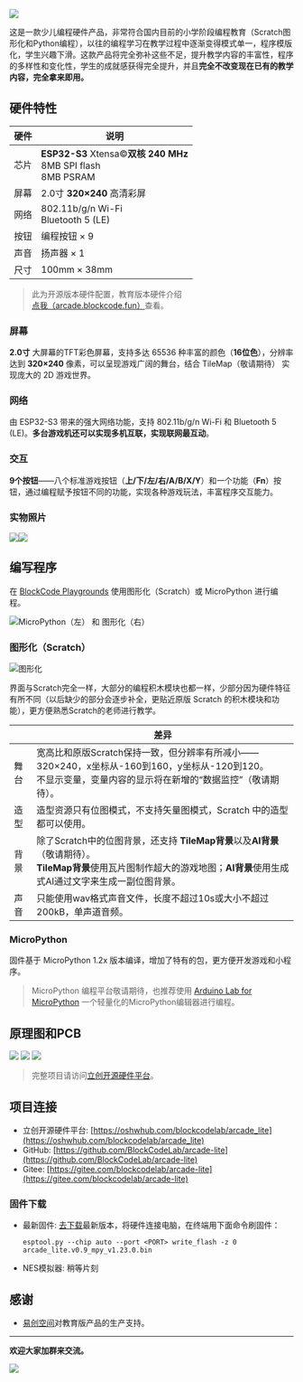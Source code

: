 ![](./images/title.png)

这是一款少儿编程硬件产品，非常符合国内目前的小学阶段编程教育（Scratch图形化和Python编程），以往的编程学习在教学过程中逐渐变得模式单一，程序模版化，学生兴趣下滑。这款产品将完全弥补这些不足，提升教学内容的丰富性，程序的多样性和变化性，学生的成就感获得完全提升，并且**完全不改变现在已有的教学内容，完全拿来即用。**

## 硬件特性

| 硬件  | 说明                                                                       |
| --- | ------------------------------------------------------------------------ |
| 芯片  | **ESP32-S3** Xtensa©**双核 240 MHz** <br /> 8MB SPI flash <br /> 8MB PSRAM |
| 屏幕  | 2.0寸 **320×240** 高清彩屏                                                    |
| 网络  | 802.11b/g/n Wi-Fi <br /> Bluetooth 5 (LE)                                |
| 按钮  | 编程按钮 × 9                                                                 |
| 声音  | 扬声器 × 1                                                                  |
| 尺寸  | 100mm × 38mm                                                             |

> 此为开源版本硬件配置，教育版本硬件介绍[点我（arcade.blockcode.fun）](https://arcade.blockcode.fun/)查看。

### 屏幕

**2.0寸** 大屏幕的TFT彩色屏幕，支持多达 65536 种丰富的颜色（**16位色**），分辨率达到 **320×240** 像素，可以呈现游戏广阔的舞台，结合 TileMap（敬请期待） 实现庞大的 2D 游戏世界。

### 网络

由 ESP32-S3 带来的强大网络功能，支持 802.11b/g/n Wi-Fi 和 Bluetooth 5 (LE)。**多台游戏机还可以实现多机互联，实现联网最互动**。

### 交互

**9个按钮**——八个标准游戏按钮（**上/下/左/右/A/B/X/Y**）和一个功能（**Fn**）按钮，通过编程赋予按钮不同的功能，实现各种游戏玩法，丰富程序交互能力。

### 实物照片

![](./images/front.jpg)![](./images/back.jpg)

## 编写程序

在 [BlockCode Playgrounds](https://make.blockcode.fun/) 使用图形化（Scratch）或 MicroPython 进行编程。

![](./images/playgrounds.png "MicroPython（左） 和 图形化（右）")

### 图形化（Scratch）

![](./images/scratch.png "图形化")

界面与Scratch完全一样，大部分的编程积木模块也都一样，少部分因为硬件特征有所不同（以后缺少的部分会逐步补全，更贴近原版 Scratch 的积木模块和功能），更方便熟悉Scratch的老师进行教学。

|     | 差异                                                                                                                 |
| --- | ------------------------------------------------------------------------------------------------------------------ |
| 舞台  | 宽高比和原版Scratch保持一致，但分辨率有所减小——320×240，x坐标从-160到160，y坐标从-120到120。<br />不显示变量，变量内容的显示将在新增的“数据监控”（敬请期待）。                |
| 造型  | 造型资源只有位图模式，不支持矢量图模式，Scratch 中的造型都可以使用。                                                                             |
| 背景  | 除了Scratch中的位图背景，还支持 **TileMap背景**以及**AI背景**（敬请期待）。<br /> **TileMap背景**使用瓦片图制作超大的游戏地图；**AI背景**使用生成式AI通过文字来生成一副位图背景。 |
| 声音  | 只能使用wav格式声音文件，长度不超过10s或大小不超过200kB，单声道音频。                                                                           |

### MicroPython

固件基于 MicroPython 1.2x 版本编译，增加了特有的包，更方便开发游戏和小程序。

> MicroPython 编程平台敬请期待，也推荐使用 [Arduino Lab for MicroPython](https://labs.arduino.cc/en/labs/micropython) 一个轻量化的MicroPython编辑器进行编程。

## 原理图和PCB

![](./images/schematic1.jpg)
![](./images/schematic2.jpg)
![](./images/pcb.jpg)

> 完整项目请访问[立创开源硬件平台](https://oshwhub.com/blockcodelab/arcade_lite)。

## 项目连接

- 立创开源硬件平台: [https://oshwhub.com/blockcodelab/arcade_lite](https://oshwhub.com/blockcodelab/arcade_lite)
- GitHub: [https://github.com/BlockCodeLab/arcade-lite](https://github.com/BlockCodeLab/arcade-lite)
- Gitee: [https://gitee.com/blockcodelab/arcade-lite](https://gitee.com/blockcodelab/arcade-lite)

### 固件下载

- 最新固件: [去下载](./firmware)最新版本，将硬件连接电脑，在终端用下面命令刷固件：
  ```
  esptool.py --chip auto --port <PORT> write_flash -z 0 arcade_lite.v0.9_mpy_v1.23.0.bin
  ```
- NES模拟器: 稍等片刻

## 感谢

- [易创空间](https://www.emakefun.com/)对教育版产品的生产支持。

______________________________________________________________________

**欢迎大家加群来交流。**

![](./images/qrcode.jpg)
